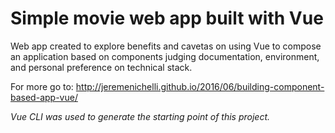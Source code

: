 # Simple movie web app built with Vue

Web app created to explore benefits and cavetas on using Vue to compose an application based on components judging documentation, environment, and personal preference on technical stack.

For more go to: http://jeremenichelli.github.io/2016/06/building-component-based-app-vue/

_Vue CLI was used to generate the starting point of this project._
